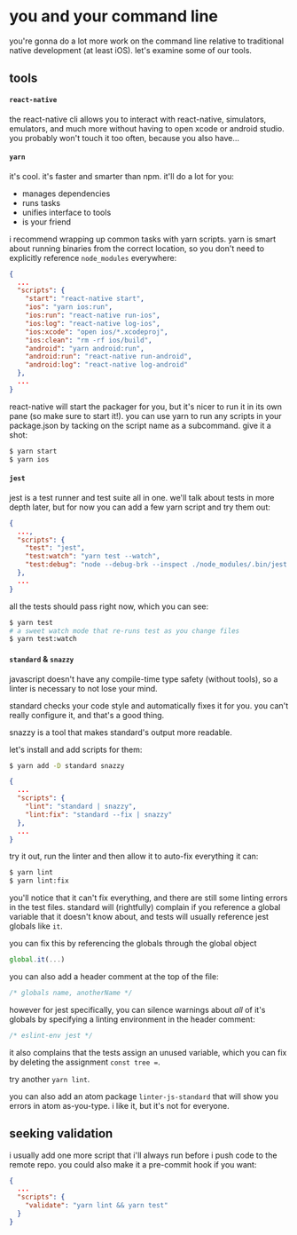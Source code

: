 # you and your command line

you're gonna do a lot more work on the command line relative to traditional native development (at least iOS). let's examine some of our tools.

## tools

#### `react-native`
the react-native cli allows you to interact with react-native, simulators, emulators, and much more without having to open xcode or android studio. you probably won't touch it too often, because you also have...

#### `yarn`

it's cool. it's faster and smarter than npm. it'll do a lot for you:

- manages dependencies
- runs tasks
- unifies interface to tools
- is your friend

i recommend wrapping up common tasks with yarn scripts. yarn is smart about running binaries from the correct location, so you don't need to explicitly reference `node_modules` everywhere:

```json
{
  ...
  "scripts": {
    "start": "react-native start",
    "ios": "yarn ios:run",
    "ios:run": "react-native run-ios",
    "ios:log": "react-native log-ios",
    "ios:xcode": "open ios/*.xcodeproj",
    "ios:clean": "rm -rf ios/build",
    "android": "yarn android:run",
    "android:run": "react-native run-android",
    "android:log": "react-native log-android"
  },
  ...
}
```

react-native will start the packager for you, but it's nicer to run it in its own pane (so make sure to start it!). you can use yarn to run any scripts in your package.json by tacking on the script name as a subcommand. give it a shot:

```sh
$ yarn start
$ yarn ios
```

#### `jest`

jest is a test runner and test suite all in one. we'll talk about tests in more depth later, but for now you can add a few yarn script and try them out:

```json
{
  ...,
  "scripts": {
    "test": "jest",
    "test:watch": "yarn test --watch",
    "test:debug": "node --debug-brk --inspect ./node_modules/.bin/jest --runInBand"
  },
  ...
}
```

all the tests should pass right now, which you can see:

```sh
$ yarn test
# a sweet watch mode that re-runs test as you change files
$ yarn test:watch
```

#### `standard` & `snazzy`

javascript doesn't have any compile-time type safety (without tools), so a linter is necessary to not lose your mind.

standard checks your code style and automatically fixes it for you. you can't really configure it, and that's a good thing.

snazzy is a tool that makes standard's output more readable.

let's install and add scripts for them:

```sh
$ yarn add -D standard snazzy
```

```json
{
  ...
  "scripts": {
    "lint": "standard | snazzy",
    "lint:fix": "standard --fix | snazzy"
  },
  ...
}
```

try it out, run the linter and then allow it to auto-fix everything it can:

```sh
$ yarn lint
$ yarn lint:fix
```

you'll notice that it can't fix everything, and there are still some linting errors in the test files. standard will (rightfully) complain if you reference a global variable that it doesn't know about, and tests will usually reference jest globals like `it`.

you can fix this by referencing the globals through the global object

```js
global.it(...)
```

you can also add a header comment at the top of the file:

```js
/* globals name, anotherName */
```

however for jest specifically, you can silence warnings about _all_ of it's globals by specifying a linting environment in the header comment:

```js
/* eslint-env jest */
```

it also complains that the tests assign an unused variable, which you can fix by deleting the assignment `const tree =`.

try another `yarn lint`.

you can also add an atom package `linter-js-standard` that will show you errors in atom as-you-type. i like it, but it's not for everyone.

## seeking validation

i usually add one more script that i'll always run before i push code to the remote repo. you could also make it a pre-commit hook if you want:

```json
{
  ...
  "scripts": {
    "validate": "yarn lint && yarn test"
  }
}
```
